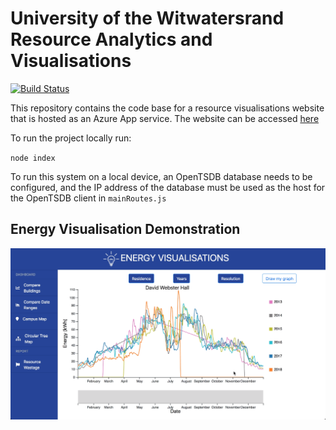 # University of the Witwatersrand Resource Analytics and Visualisations

[![Build Status](https://travis-ci.com/kayjayB/Energy_Visualisations.svg?token=C89zFG2E1x82oWUrCB78&branch=master)](https://travis-ci.com/kayjayB/Energy_Visualisations)

This repository contains the code base for a resource visualisations website that is hosted as an Azure App service. The website can be accessed [here](https://energy-analytics.azurewebsites.net)

To run the project locally run:

`node index`

To run this system on a local device, an OpenTSDB database needs to be configured, and the IP address of the database must be used as the host for the OpenTSDB client in `mainRoutes.js`

## Energy Visualisation Demonstration
![Website demonstration](Documentation/Site_Demo/Demo.png)

